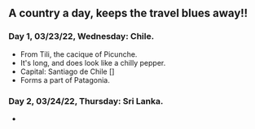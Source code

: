 ## A country a day, keeps the travel blues away!!

### Day 1, 03/23/22, Wednesday: **Chile.**

+ From Tili, the cacique of Picunche.
+ It's long, and does look like a chilly pepper.
+ Capital: Santiago de Chile []
+ Forms a part of Patagonia.


### Day 2, 03/24/22, Thursday: **Sri Lanka.**

+ 